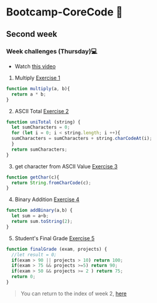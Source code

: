 # Bootcamp-CoreCode 🚀

## Second week
### Week challenges (Thursday)💻

- Watch [this video](https://www.youtube.com/watch?v=cEBkvm0-rg0)

1. Multiply [Exercise 1](https://www.codewars.com/kata/50654ddff44f800200000004)
```javascript
function multiply(a, b){
  return a * b;
}
```

2. ASCII Total [Exercise 2](https://www.codewars.com/kata/572b6b2772a38bc1e700007a)
```javascript
function uniTotal (string) {
  let sumCharacters = 0;
  for (let i = 0; i < string.length; i ++){
  sumCharacters = sumCharacters + string.charCodeAt(i);
  }
  return sumCharacters;
}
```

3. get character from ASCII Value [Exercise 3](https://www.codewars.com/kata/55ad04714f0b468e8200001c)
```javascript
function getChar(c){
  return String.fromCharCode(c);
}
```

4. Binary Addition [Exercise 4](https://www.codewars.com/kata/551f37452ff852b7bd000139)
```javascript
function addBinary(a,b) {
  let sum = a+b;
  return sum.toString(2);
}
```

5. Student's Final Grade [Exercise 5](https://www.codewars.com/kata/5ad0d8356165e63c140014d4)
```javascript
function finalGrade (exam, projects) {
  //let result = 0;
  if(exam > 90 || projects > 10) return 100;
  if(exam > 75 && projects >=5) return 90;
  if(exam > 50 && projects >= 2 ) return 75;
  return 0;
}
```

> You can return to the index of week 2, [here](indexWeek2.md)